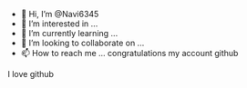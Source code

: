 - 👋 Hi, I’m @Navi6345
- 👀 I’m interested in ...
- 🌱 I’m currently learning ...
- 💞️ I’m looking to collaborate on ...
- 📫 How to reach me ...
congratulations my account github
<!---
Navi6345/Navi6345 is a ✨ special ✨ repository because its `README.md` (this file) appears on your GitHub profile.
You can click the Preview link to take a look at your changes.
--->I love github
